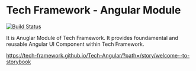 # Tech Framework - Angular Module


[![Build Status](https://api.cirrus-ci.com/github/Tech-Framework/Tech-Angular.svg)](https://api.cirrus-ci.com/github/Tech-Framework/Tech-Angular.svg)


It is Anuglar Module of Tech Framework. It provides foundamental and reusable Angular UI Component within Tech Framework.

https://tech-framework.github.io/Tech-Angular/?path=/story/welcome--to-storybook